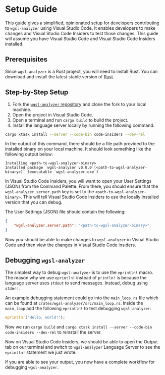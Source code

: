 # Setup Guide

This guide gives a simplified, opinionated setup for developers contributing to `wgsl-analyzer` using Visual Studio Code.
It enables developers to make changes and Visual Studio Code Insiders to test those changes.
This guide will assume you have Visual Studio Code and Visual Studio Code Insiders installed.

## Prerequisites

Since `wgsl-analyzer` is a Rust project, you will need to install Rust.
You can download and install the latest stable version of [Rust](https://www.rust-lang.org/tools/install).

## Step-by-Step Setup

1. Fork the [`wgsl-analyzer` repository](https://github.com/wgsl-analyzer/wgsl-analyzer) and clone the fork to your local machine.
2. Open the project in Visual Studio Code.
3. Open a terminal and run `cargo build` to build the project.
4. Install the language server locally by running the following command:

```bash
cargo xtask install --server --code-bin code-insiders --dev-rel
```

In the output of this command, there should be a file path provided to the installed binary on your local machine.
It should look something like the following output below:

```text
Installing <path-to-wgsl-analyzer-binary>
Installed package `wgsl-analyzer v0.0.0 (<path-to-wgsl-analyzer-binary>)` (executable `wgsl-analyzer.exe`)
```

In Visual Studio Code Insiders, you will want to open your User Settings (JSON) from the Command Palette.
From there, you should ensure that the `wgsl-analyzer.server.path` key is set to the `<path-to-wgsl-analyzer-binary>`.
This will tell Visual Studio Code Insiders to use the locally installed version that you can debug.

The User Settings (JSON) file should contain the following:

```json
{
    "wgsl-analyzer.server.path": "<path-to-wgsl-analyzer-binary>"
}
```

Now you should be able to make changes to `wgsl-analyzer` in Visual Studio Code and then view the changes in Visual Studio Code Insiders.

## Debugging `wgsl-analyzer`

The simplest way to debug `wgsl-analyzer` is to use the `eprintln!` macro.
The reason why we use `eprintln!` instead of `println!` is because the language server uses `stdout` to send messages.
Instead, debug using `stderr`.

An example debugging statement could go into the `main_loop.rs` file which can be found at `crates/wgsl-analyzer/src/main_loop.rs`.
Inside the `main_loop` add the following `eprintln!` to test debugging `wgsl-analyzer`:

```rust
eprintln!("Hello, world!");
```

Now we run `cargo build` and `cargo xtask install --server --code-bin code-insiders --dev-rel` to reinstall the server.

Now on Visual Studio Code Insiders, we should be able to open the Output tab on our terminal and switch to `wgsl-analyzer` Language Server to see the `eprintln!` statement we just wrote.

If you are able to see your output, you now have a complete workflow for debugging `wgsl-analyzer`.
